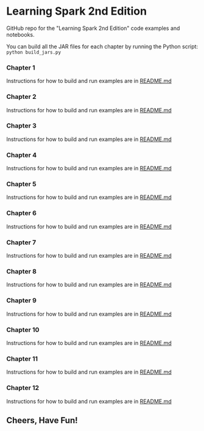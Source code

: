 # Learning Spark 2nd Edition
GitHub repo for the "Learning Spark 2nd Edition" code examples and notebooks.

You can build all the JAR files for each chapter by running the Python script:
`python build_jars.py`

###  Chapter 1
Instructions for how to build and run examples are in [README.md](chapter1/README.md)
###  Chapter 2
Instructions for how to build and run examples are in [README.md](chapter2/README.md)
###  Chapter 3
Instructions for how to build and run examples are in [README.md](chapter3/README.md)
###  Chapter 4
Instructions for how to build and run examples are in [README.md](chapter4/README.md)
###  Chapter 5
Instructions for how to build and run examples are in [README.md](chapter5/README.md)
###  Chapter 6
Instructions for how to build and run examples are in [README.md](chapter6/README.md)
###  Chapter 7
Instructions for how to build and run examples are in [README.md](chapter7/README.md)
###  Chapter 8
Instructions for how to build and run examples are in [README.md](chapter8/README.md)
###  Chapter 9
Instructions for how to build and run examples are in [README.md](chapter9/README.md)
###  Chapter 10
Instructions for how to build and run examples are in [README.md](chapter10/README.md)
###  Chapter 11
Instructions for how to build and run examples are in [README.md](chapter11/README.md)
###  Chapter 12
Instructions for how to build and run examples are in [README.md](chapter12/README.md)

Cheers,
Have Fun!
--
